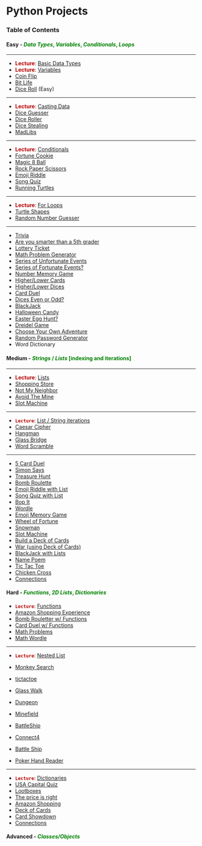 # Python Projects

### Table of Contents

#### Easy - <font color="green">_Data Types_, _Variables_, _Conditionals_, _Loops_</font>

---

- <font color="#B90000">**Lecture**</font>: [Basic Data Types](https://github.com/SFcoderSchool/pythonProjects/tree/main/1_Easy/Lectures/datatypes.py)
- <font color="#B90000">**Lecture**</font>: [Variables](https://github.com/SFcoderSchool/pythonProjects/tree/main/1_Easy/Lectures/variables.py)
- [Coin Flip](https://github.com/SFcoderSchool/pythonProjects/tree/main/1_Easy/coinflip)
- [Bit Life](https://github.com/SFcoderSchool/pythonProjects/tree/main/1_Easy/bitlife)
- [Dice Roll](https://github.com/SFcoderSchool/pythonProjects/tree/main/1_Easy/dicerolleasy) (Easy)

---

- <font color="#B90000">**Lecture**</font>: [Casting Data](https://github.com/SFcoderSchool/pythonProjects/tree/main/1_Easy/Lectures/castingdata.py)
- [Dice Guesser](https://github.com/SFcoderSchool/pythonProjects/tree/main/1_Easy/diceguesser)
- [Dice Roller](https://github.com/SFcoderSchool/pythonProjects/tree/main/1_Easy/diceroller)
- [Dice Stealing](https://github.com/SFcoderSchool/pythonProjects/tree/main/1_Easy/dicestealing)
- [MadLibs](https://github.com/SFcoderSchool/pythonProjects/tree/main/1_Easy/madlibs)

---

- <font color="#B90000">**Lecture**</font>: [Conditionals](https://github.com/SFcoderSchool/pythonProjects/tree/main/1_Easy/Lectures/conditionalslect.py)
- [Fortune Cookie](https://github.com/SFcoderSchool/pythonProjects/tree/main/1_Easy/fortunecookie)
- [Magic 8 Ball](https://github.com/SFcoderSchool/pythonProjects/tree/main/1_Easy/magic8ball)
- [Rock Paper Scissors](https://github.com/SFcoderSchool/pythonProjects/tree/main/1_Easy/rockpaperscissors)
- [Emoji Riddle](https://github.com/SFcoderSchool/pythonProjects/tree/main/1_Easy/emojiriddle)
- [Song Quiz](https://github.com/SFcoderSchool/pythonProjects/tree/main/1_Easy/songquiz)
- [Running Turtles](https://github.com/SFcoderSchool/pythonProjects/tree/main/1_Easy/runningTurtles)

---

- <font color="#B90000">**Lecture**</font>: [For Loops](https://github.com/SFcoderSchool/pythonProjects/tree/main/1_Easy/Lectures/forloops.py)
- [Turtle Shapes](https://github.com/SFcoderSchool/pythonProjects/tree/main/1_Easy/turtleshapes)
- [Random Number Guesser](https://github.com/SFcoderSchool/pythonProjects/tree/main/1_Easy/numberguesser)

---

- [Trivia](https://github.com/SFcoderSchool/pythonProjects/tree/main/1_Easy/trivia)
- [Are you smarter than a 5th grader](https://github.com/SFcoderSchool/pythonProjects/tree/main/1_Easy/smarterthan5th)
- [Lottery Ticket](https://github.com/SFcoderSchool/pythonProjects/tree/main/1_Easy/lotteryticket)
- [Math Problem Generator](https://github.com/SFcoderSchool/pythonProjects/tree/main/1_Easy/mathproblemgen)
- [Series of Unfortunate Events](https://github.com/SFcoderSchool/pythonProjects/tree/main/1_Easy/unfortunateevents)
- [Series of Fortunate Events?](https://github.com/SFcoderSchool/pythonProjects/tree/main/1_Easy/fortunateincidents)
- [Number Memory Game](https://github.com/SFcoderSchool/pythonProjects/tree/main/1_Easy/numbermemory)
- [Higher/Lower Cards](https://github.com/SFcoderSchool/pythonProjects/tree/main/1_Easy/higherOrLower)
- [Higher/Lower Dices](https://github.com/SFcoderSchool/pythonProjects/tree/main/1_Easy/higherlowerdices)
- [Card Duel](https://github.com/SFcoderSchool/pythonProjects/tree/main/1_Easy/cardduel)
- [Dices Even or Odd?](https://github.com/SFcoderSchool/pythonProjects/tree/main/1_Easy/diceEvenOrOdd)
- [BlackJack](https://github.com/SFcoderSchool/pythonProjects/tree/main/1_Easy/blackjack)
- [Halloween Candy](https://github.com/SFcoderSchool/pythonProjects/tree/main/1_Easy/halloweencandy)
- [Easter Egg Hunt?](https://github.com/SFcoderSchool/pythonProjects/tree/main/1_Easy/easteregg)
- [Dreidel Game](https://github.com/SFcoderSchool/pythonProjects/tree/main/1_Easy/dreidel)
- [Choose Your Own Adventure](https://github.com/SFcoderSchool/pythonProjects/tree/main/1_Easy/choseadventure)
- [Random Password Generator](https://github.com/SFcoderSchool/pythonProjects/tree/main/1_Easy/passwordgen)
- Word Dictionary



#### Medium - <font color="green">_Strings_ / _Lists_ [indexing and iterations]</font>

---

- <font color="#B90000">**Lecture**</font>: [Lists](https://github.com/SFcoderSchool/pythonProjects/tree/main/2_Medium/Lectures/lists.py)
- [Shopping Store](https://github.com/SFcoderSchool/pythonProjects/tree/main/2_Medium/shoppingstore)
- [Not My Neighbor](https://github.com/SFcoderSchool/pythonProjects/tree/main/2_Medium/notmyneighbor)
- [Avoid The Mine](https://github.com/SFcoderSchool/pythonProjects/tree/main/2_Medium/avoidthemine)
- [Slot Machine](https://github.com/SFcoderSchool/pythonProjects/tree/main/2_Medium/slotmachine)

---

- <code style="color : #B90000">**Lecture**</code>: [List / String iterations](https://github.com/SFcoderSchool/pythonProjects/tree/main/2_Medium/Lectures/listiteration.py)
- [Caesar Cipher](https://github.com/SFcoderSchool/pythonProjects/tree/main/2_Medium/caesarcipher)
- [Hangman](https://github.com/SFcoderSchool/pythonProjects/tree/main/2_Medium/hangman)
- [Glass Bridge](https://github.com/SFcoderSchool/pythonProjects/tree/main/2_Medium/glasswalk)
- [Word Scramble](https://github.com/SFcoderSchool/pythonProjects/tree/main/2_Medium/wordscramble)

---

- [5 Card Duel](https://github.com/SFcoderSchool/pythonProjects/tree/main/2_Medium/cardduellists)
- [Simon Says](https://github.com/SFcoderSchool/pythonProjects/tree/main/2_Medium/simonsays)
- [Treasure Hunt](https://github.com/SFcoderSchool/pythonProjects/tree/main/2_Medium/treasurefind)
- [Bomb Roulette](https://github.com/SFcoderSchool/pythonProjects/tree/main/2_Medium/bombroulette)
- [Emoji Riddle with List](https://github.com/SFcoderSchool/pythonProjects/tree/main/2_Medium/emojiriddle)
- [Song Quiz with List](https://github.com/SFcoderSchool/pythonProjects/tree/main/2_Medium/songquiz)
- [Bop It](https://github.com/SFcoderSchool/pythonProjects/tree/main/2_Medium/bopit)
- [Wordle](https://github.com/SFcoderSchool/pythonProjects/tree/main/2_Medium/wordle)
- [Emoji Memory Game](https://github.com/SFcoderSchool/pythonProjects/tree/main/2_Medium/emojimemory)
- [Wheel of Fortune](https://github.com/SFcoderSchool/pythonProjects/tree/main/2_Medium/wheeloffortune)
- [Snowman](https://github.com/SFcoderSchool/pythonProjects/tree/main/2_Medium/hangman)
- [Slot Machine](https://github.com/SFcoderSchool/pythonProjects/tree/main/2_Medium/slotmachine)
- [Build a Deck of Cards](https://github.com/SFcoderSchool/pythonProjects/tree/main/2_Medium/deckofcards)
- [War (using Deck of Cards)](https://github.com/SFcoderSchool/pythonProjects/tree/main/2_Medium/warusingdeck)
- [BlackJack with Lists](https://github.com/SFcoderSchool/pythonProjects/tree/main/2_Medium/)
- [Name Poem](https://github.com/SFcoderSchool/pythonProjects/tree/main/2_Medium/namepoen)
- [Tic Tac Toe](https://github.com/SFcoderSchool/pythonProjects/tree/main/2_Medium/tictactoe)
- [Chicken Cross](https://github.com/SFcoderSchool/pythonProjects/tree/main/2_Medium/chickencross)
- [Connections](https://github.com/SFcoderSchool/pythonProjects/tree/main/2_Medium/connectionsList)

#### Hard - <font color="green">_Functions_, _2D Lists_, _Dictionaries_</font>

- <code style="color : #B90000">**Lecture**</code>: [Functions](https://github.com/SFcoderSchool/pythonProjects/tree/main/3_Hard/functionlecture)
- [Amazon Shopping Experience](https://github.com/SFcoderSchool/pythonProjects/tree/main/3_Hard/amazonShopping)
- [Bomb Rouletter w/ Functions](https://github.com/SFcoderSchool/pythonProjects/tree/main/3_Hard/bombRoulette)
- [Card Duel w/ Functions](https://github.com/SFcoderSchool/pythonProjects/tree/main/3_Hard/cardduel)
- [Math Problems](https://github.com/SFcoderSchool/pythonProjects/tree/main/3_Hard/mathproblems)
- [Math Wordle](https://github.com/SFcoderSchool/pythonProjects/tree/main/3_Hard/mathwordle)

---
- <code style="color : #B90000">**Lecture**</code>: [Nested List](https://github.com/SFcoderSchool/pythonProjects/tree/main/3_Hard/nestedlistcreation)
- [Monkey Search](https://github.com/SFcoderSchool/pythonProjects/tree/main/3_Hard/monkeysearch)
- [tictactoe](https://github.com/SFcoderSchool/pythonProjects/tree/main/3_Hard/tictactoe)
- [Glass Walk](https://github.com/SFcoderSchool/pythonProjects/tree/main/3_Hard/glasswalk2d)
- [Dungeon](https://github.com/SFcoderSchool/pythonProjects/tree/main/3_Hard/dungeon)
- [Minefield](https://github.com/SFcoderSchool/pythonProjects/tree/main/3_Hard/minefield)
- [BattleShip](https://github.com/SFcoderSchool/pythonProjects/tree/main/3_Hard/battleship)

- [Connect4](https://github.com/SFcoderSchool/pythonProjects/tree/main/3_Hard/connectfour)
- [Battle Ship](https://github.com/SFcoderSchool/pythonProjects/tree/main/3_Hard/battleship)
- [Poker Hand Reader](https://github.com/SFcoderSchool/pythonProjects/tree/main/3_Hard/pokerhandreader)

---
- <code style="color : #B90000">**Lecture**</code>: [Dictionaries](https://github.com/SFcoderSchool/pythonProjects/tree/main/3_Hard/introtodictionaries)
- [USA Capital Quiz](https://github.com/SFcoderSchool/pythonProjects/tree/main/3_Hard/usacapitalsquiz)
- [Lootboxes](https://github.com/SFcoderSchool/pythonProjects/tree/main/3_Hard/lootboxes)
- [The price is right](https://github.com/SFcoderSchool/pythonProjects/tree/main/3_Hard/thepriceisright)
- [Amazon Shopping](https://github.com/SFcoderSchool/pythonProjects/tree/main/3_Hard/amazonShopping)
- [Deck of Cards](https://github.com/SFcoderSchool/pythonProjects/tree/main/3_Hard/cards)
- [Card Showdown](https://github.com/SFcoderSchool/pythonProjects/tree/main/3_Hard/cards)
- [Connections](https://github.com/SFcoderSchool/pythonProjects/tree/main/3_Hard/connections)

#### Advanced - <font color="green">_Classes/Objects_</font>
